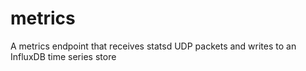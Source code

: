 # metrics
A metrics endpoint that receives statsd UDP packets and writes to an InfluxDB time series store
